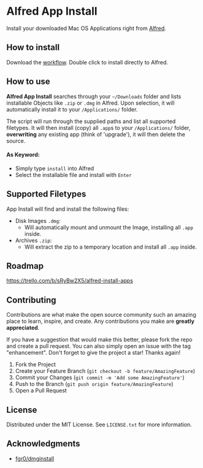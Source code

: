 # Alfred App Install
Install your downloaded Mac OS Applications right from [Alfred](https://www.alfredapp.com/).

## How to install
Download the [workflow](https://github.com/decisivedevops/alfred-install-apps/blob/main/Installing%20Apps.alfredworkflow). Double click to install directly to Alfred.

## How to use
**Alfred App Install** searches through your `~/Downloads` folder and lists installable Objects like `.zip` or `.dmg` in Alfred. Upon selection, it will automatically install it to your `/Applications/` folder.

The script will run through the supplied paths and list all supported filetypes. It will then install (copy) all `.app`s to your `/Applications/` folder, **overwriting** any existing app (think of 'upgrade'), it will then delete the source.

#### As Keyword:
* Simply type `install` into Alfred
* Select the installable file and install with `Enter`

## Supported Filetypes
App Install will find and install the following files:

* Disk Images `.dmg`:
    - Will automatically mount and unmount the Image, installing all `.app` inside.
* Archives `.zip`:
    - Will extract the zip to a temporary location and install all `.app` inside.

<!-- ROADMAP -->
## Roadmap
https://trello.com/b/sRyBw2X5/alfred-install-apps

<!-- CONTRIBUTING -->
## Contributing

Contributions are what make the open source community such an amazing place to learn, inspire, and create. Any contributions you make are **greatly appreciated**.

If you have a suggestion that would make this better, please fork the repo and create a pull request. You can also simply open an issue with the tag "enhancement".
Don't forget to give the project a star! Thanks again!

1. Fork the Project
2. Create your Feature Branch (`git checkout -b feature/AmazingFeature`)
3. Commit your Changes (`git commit -m 'Add some AmazingFeature'`)
4. Push to the Branch (`git push origin feature/AmazingFeature`)
5. Open a Pull Request

<!-- LICENSE -->
## License

Distributed under the MIT License. See `LICENSE.txt` for more information.

<!-- ACKNOWLEDGMENTS -->
## Acknowledgments

* [fgr0/dmginstall](https://github.com/fgr0/dmginstall)
